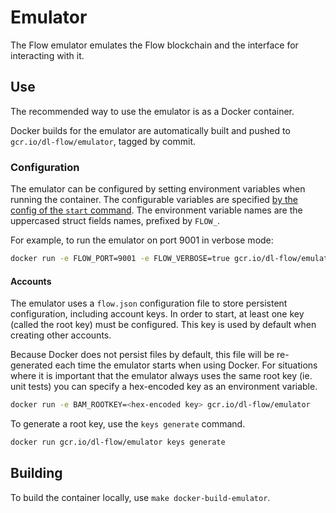 # Emulator

The Flow emulator emulates the Flow blockchain and the interface for interacting 
with it. 

## Use
The recommended way to use the emulator is as a Docker container. 

Docker builds for the emulator are automatically built and pushed to 
`gcr.io/dl-flow/emulator`, tagged by commit.

### Configuration
The emulator can be configured by setting environment variables when running 
the container. The configurable variables are specified [by the config of the `start` command](https://github.com/dapperlabs/flow-go/blob/master/internal/cli/emulator/start/start.go#L18-L24).
The environment variable names are the uppercased struct fields names, prefixed
by `FLOW_`.

For example, to run the emulator on port 9001 in verbose mode:
```bash
docker run -e FLOW_PORT=9001 -e FLOW_VERBOSE=true gcr.io/dl-flow/emulator
```

#### Accounts
The emulator uses a `flow.json` configuration file to store persistent
configuration, including account keys. In order to start, at least one
key (called the root key) must be configured. This key is used by default
when creating other accounts.

Because Docker does not persist files by default, this file will be 
re-generated each time the emulator starts when using Docker. For situations
where it is important that the emulator always uses the same root key (ie.
unit tests) you can specify a hex-encoded key as an environment variable.

```bash
docker run -e BAM_ROOTKEY=<hex-encoded key> gcr.io/dl-flow/emulator
```

To generate a root key, use the `keys generate` command.
```bash
docker run gcr.io/dl-flow/emulator keys generate
```

## Building
To build the container locally, use `make docker-build-emulator`.